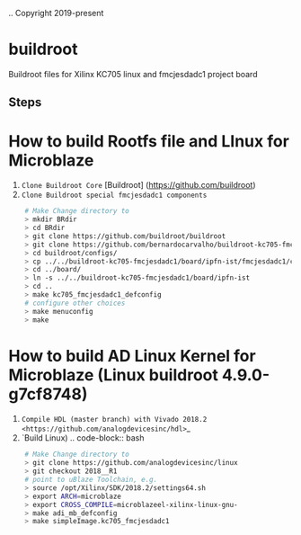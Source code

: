 ..  Copyright 2019-present 

# buildroot
Buildroot files for Xilinx KC705 linux and fmcjesdadc1 project board

## Steps



How to build Rootfs file and LInux for Microblaze
=====================================

1. `Clone Buildroot Core` [Buildroot] (https://github.com/buildroot)
2. `Clone Buildroot special fmcjesdadc1 components`

```bash
    # Make Change directory to
    > mkdir BRdir
    > cd BRdir
    > git clone https://github.com/buildroot/buildroot
    > git clone https://github.com/bernardocarvalho/buildroot-kc705-fmcjesdadc1
    > cd buildroot/configs/
    > cp ../../buildroot-kc705-fmcjesdadc1/board/ipfn-ist/fmcjesdadc1/configs/kc705_fmcjesdadc1_defconfig ./
    > cd ../board/
    > ln -s ../../buildroot-kc705-fmcjesdadc1/board/ipfn-ist
    > cd ..
    > make kc705_fmcjesdadc1_defconfig
    # configure other choices 
    > make menuconfig
    > make
```

How to build AD Linux Kernel for Microblaze (Linux buildroot 4.9.0-g7cf8748) 
=====================================

1. `Compile HDL (master branch) with Vivado 2018.2  <https://github.com/analogdevicesinc/hdl>`_
2. `Build Linux)
.. code-block:: bash
 
```bash
    # Make Change directory to
    > git clone https://github.com/analogdevicesinc/linux
    > git checkout 2018__R1
    # point to uBlaze Toolchain, e.g.
    > source /opt/Xilinx/SDK/2018.2/settings64.sh
    > export ARCH=microblaze
    > export CROSS_COMPILE=microblazeel-xilinx-linux-gnu-
    > make adi_mb_defconfig
    > make simpleImage.kc705_fmcjesdadc1
```
